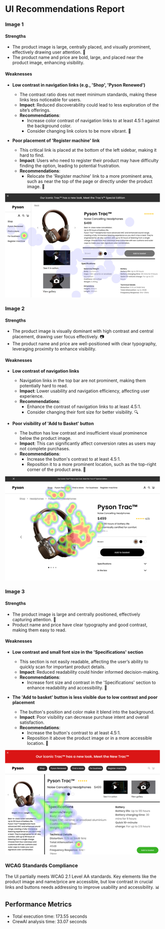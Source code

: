 # UI Recommendations Report

### Image 1

#### Strengths
- The product image is large, centrally placed, and visually prominent, effectively drawing user attention. 📸
- The product name and price are bold, large, and placed near the product image, enhancing visibility.

#### Weaknesses
- **Low contrast in navigation links (e.g., 'Shop', 'Pyson Renewed')**
  - The contrast ratio does not meet minimum standards, making these links less noticeable for users.
  - **Impact**: Reduced discoverability could lead to less exploration of the site’s offerings.
  - **Recommendations**:
    - Increase color contrast of navigation links to at least 4.5:1 against the background color.
    - Consider changing link colors to be more vibrant. 🎨

- **Poor placement of 'Register machine' link**
  - This critical link is placed at the bottom of the left sidebar, making it hard to find.
  - **Impact**: Users who need to register their product may have difficulty finding the option, leading to potential frustration.
  - **Recommendations**:
    - Relocate the 'Register machine' link to a more prominent area, such as near the top of the page or directly under the product image. 🔄

![Image 1](heatmaps/p8-1.png)

### Image 2

#### Strengths
- The product image is visually dominant with high contrast and central placement, drawing user focus effectively. 📷
- The product name and price are well-positioned with clear typography, leveraging proximity to enhance visibility.

#### Weaknesses
- **Low contrast of navigation links**
  - Navigation links in the top bar are not prominent, making them potentially hard to read.
  - **Impact**: Lower usability and navigation efficiency, affecting user experience.
  - **Recommendations**:
    - Enhance the contrast of navigation links to at least 4.5:1.
    - Consider changing their font size for better visibility. 🔍

- **Poor visibility of 'Add to Basket' button**
  - The button has low contrast and insufficient visual prominence below the product image.
  - **Impact**: This can significantly affect conversion rates as users may not complete purchases.
  - **Recommendations**:
    - Increase the button's contrast to at least 4.5:1.
    - Reposition it to a more prominent location, such as the top-right corner of the product area. 🛒

![Image 2](heatmaps/p8-2.png)

### Image 3

#### Strengths
- The product image is large and centrally positioned, effectively capturing attention. 📸
- Product name and price have clear typography and good contrast, making them easy to read.

#### Weaknesses
- **Low contrast and small font size in the 'Specifications' section**
  - This section is not easily readable, affecting the user’s ability to quickly scan for important product details.
  - **Impact**: Reduced readability could hinder informed decision-making.
  - **Recommendations**:
    - Increase font size and contrast in the 'Specifications' section to enhance readability and accessibility. 📝

- **The 'Add to basket' button is less visible due to low contrast and poor placement**
  - The button's position and color make it blend into the background.
  - **Impact**: Poor visibility can decrease purchase intent and overall satisfaction.
  - **Recommendations**:
    - Increase the button's contrast to at least 4.5:1.
    - Reposition it above the product image or in a more accessible location. 🔼

![Image 3](heatmaps/p8-3.png)

### WCAG Standards Compliance
The UI partially meets WCAG 2.1 Level AA standards. Key elements like the product image and name/price are accessible, but low contrast in crucial links and buttons needs addressing to improve usability and accessibility. 📊

## Performance Metrics
- Total execution time: 173.55 seconds
- CrewAI analysis time: 33.07 seconds

